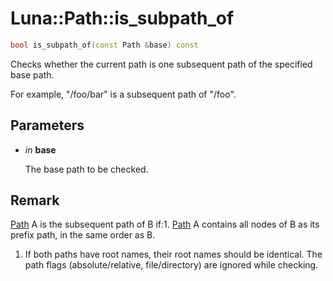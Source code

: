 # Luna::Path::is_subpath_of

```c++
bool is_subpath_of(const Path &base) const
```

Checks whether the current path is one subsequent path of the specified base path. 

For example, "/foo/bar" is a subsequent path of "/foo". 

## Parameters
* *in* **base**

    The base path to be checked. 

## Remark
[Path](class_luna_1_1_path.md) A is the subsequent path of B if:1. [Path](class_luna_1_1_path.md) A contains all nodes of B as its prefix path, in the same order as B.

1. If both paths have root names, their root names should be identical. The path flags (absolute/relative, file/directory) are ignored while checking. 

